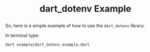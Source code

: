 # <p align="center">dart_dotenv Example</p>

So, here is a simple example of how to use the `dart_dotenv` library.

In terminal type:
```bash
dart example/dart_dotenv_example.dart
```
